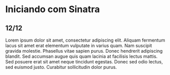 <h1>Iniciando com Sinatra</h1>
<h2>12/12</h2>

Lorem ipsum dolor sit amet, consectetur adipiscing elit. Aliquam fermentum lacus sit amet erat elementum vulputate in varius quam. Nam suscipit gravida molestie. Phasellus vitae sapien purus. Donec hendrerit adipiscing blandit. Sed accumsan augue quis quam lacinia at facilisis lectus mattis. Sed posuere erat sit amet neque tincidunt egestas. Donec sed odio lectus, sed euismod justo. Curabitur sollicitudin dolor purus. 
